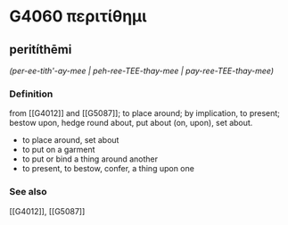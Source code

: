 # G4060 περιτίθημι

## peritíthēmi

_(per-ee-tith'-ay-mee | peh-ree-TEE-thay-mee | pay-ree-TEE-thay-mee)_

### Definition

from [[G4012]] and [[G5087]]; to place around; by implication, to present; bestow upon, hedge round about, put about (on, upon), set about.

- to place around, set about
- to put on a garment
- to put or bind a thing around another
- to present, to bestow, confer, a thing upon one

### See also

[[G4012]], [[G5087]]

